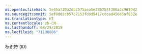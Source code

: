 ```yaml
---
ms.openlocfilehash: 5e45af20a2db7575aea5e385754f306a3c986042
ms.sourcegitcommit: 5ef0d02cb57c7153fd9d5417cdcad45665af832e
ms.translationtype: HT
ms.contentlocale: zh-CN
ms.lasthandoff: 08/29/2019
ms.locfileid: "71138886"
---
```

标识符 (ID)